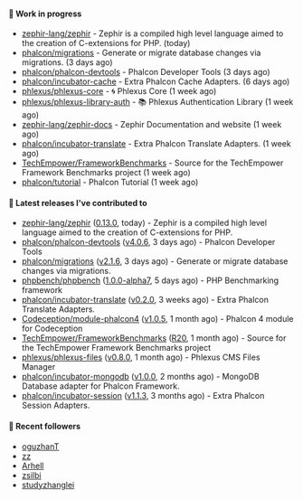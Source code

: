 #### :wrench: Work in progress

- [zephir-lang/zephir](https://github.com/zephir-lang/zephir) - Zephir is a compiled high level language aimed to the creation of C-extensions for PHP. (today)
- [phalcon/migrations](https://github.com/phalcon/migrations) - Generate or migrate database changes via migrations. (3 days ago)
- [phalcon/phalcon-devtools](https://github.com/phalcon/phalcon-devtools) - Phalcon Developer Tools (3 days ago)
- [phalcon/incubator-cache](https://github.com/phalcon/incubator-cache) - Extra Phalcon Cache Adapters. (6 days ago)
- [phlexus/phlexus-core](https://github.com/phlexus/phlexus-core) - :cyclone: Phlexus Core (1 week ago)
- [phlexus/phlexus-library-auth](https://github.com/phlexus/phlexus-library-auth) - :books: Phlexus Authentication Library (1 week ago)
- [zephir-lang/zephir-docs](https://github.com/zephir-lang/zephir-docs) - Zephir Documentation and website (1 week ago)
- [phalcon/incubator-translate](https://github.com/phalcon/incubator-translate) - Extra Phalcon Translate Adapters. (1 week ago)
- [TechEmpower/FrameworkBenchmarks](https://github.com/TechEmpower/FrameworkBenchmarks) - Source for the TechEmpower Framework Benchmarks project (1 week ago)
- [phalcon/tutorial](https://github.com/phalcon/tutorial) - Phalcon Tutorial (1 week ago)

#### :pushpin: Latest releases I've contributed to

- [zephir-lang/zephir](https://github.com/zephir-lang/zephir) ([0.13.0](https://github.com/zephir-lang/zephir/releases/tag/0.13.0), today) - Zephir is a compiled high level language aimed to the creation of C-extensions for PHP.
- [phalcon/phalcon-devtools](https://github.com/phalcon/phalcon-devtools) ([v4.0.6](https://github.com/phalcon/phalcon-devtools/releases/tag/v4.0.6), 3 days ago) - Phalcon Developer Tools
- [phalcon/migrations](https://github.com/phalcon/migrations) ([v2.1.6](https://github.com/phalcon/migrations/releases/tag/v2.1.6), 3 days ago) - Generate or migrate database changes via migrations.
- [phpbench/phpbench](https://github.com/phpbench/phpbench) ([1.0.0-alpha7](https://github.com/phpbench/phpbench/releases/tag/1.0.0-alpha7), 5 days ago) - PHP Benchmarking framework
- [phalcon/incubator-translate](https://github.com/phalcon/incubator-translate) ([v0.2.0](https://github.com/phalcon/incubator-translate/releases/tag/v0.2.0), 3 weeks ago) - Extra Phalcon Translate Adapters.
- [Codeception/module-phalcon4](https://github.com/Codeception/module-phalcon4) ([v1.0.5](https://github.com/Codeception/module-phalcon4/releases/tag/v1.0.5), 1 month ago) - Phalcon 4 module for Codeception
- [TechEmpower/FrameworkBenchmarks](https://github.com/TechEmpower/FrameworkBenchmarks) ([R20](https://github.com/TechEmpower/FrameworkBenchmarks/releases/tag/R20), 1 month ago) - Source for the TechEmpower Framework Benchmarks project
- [phlexus/phlexus-files](https://github.com/phlexus/phlexus-files) ([v0.8.0](https://github.com/phlexus/phlexus-files/releases/tag/v0.8.0), 1 month ago) - Phlexus CMS Files Manager
- [phalcon/incubator-mongodb](https://github.com/phalcon/incubator-mongodb) ([v1.0.0](https://github.com/phalcon/incubator-mongodb/releases/tag/v1.0.0), 2 months ago) - MongoDB Database adapter for Phalcon Framework.
- [phalcon/incubator-session](https://github.com/phalcon/incubator-session) ([v1.1.3](https://github.com/phalcon/incubator-session/releases/tag/v1.1.3), 3 months ago) - Extra Phalcon Session Adapters.

#### :tada: Recent followers

- [oguzhanT](https://github.com/oguzhanT)
- [zz](https://github.com/zz)
- [Arhell](https://github.com/Arhell)
- [zsilbi](https://github.com/zsilbi)
- [studyzhanglei](https://github.com/studyzhanglei)
